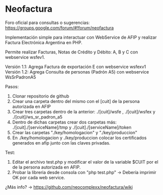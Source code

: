 # Neofactura

Foro oficial para consultas o sugerencias: https://groups.google.com/forum/#!forum/neofactura

Implementación simple para interactuar con WebService de AFIP y realizar Factura Electrónica Argentina en PHP.

Permite realizar Facturas, Notas de Crédito y Débito: A, B y C con webservice wsfev1.

Versión 1.1: Agrega Factura de exportación E con webservice wsfexv1
Versión 1.2: Agrega Consulta de personas (Padrón A5) con webservice WsSrPadronA5

Pasos:

1. Clonar repositorio de github
2. Crear una carpeta dentro del mismo con el [cuit] de la persona autorizada en AFIP 
3. Crear tres carpetas dentro de la anterior: ./[cuit]/wsfe , ./[cuit]/wsfex y ./[cuit]/ws_sr_padron_a5
4. Dentro de dichas carpetas crear dos carpetas más: ./[cuit]./[serviceName]/tmp y ./[cuit]./[serviceName]/token
5. Crear las carpetas "./key/homologacion" y "./key/produccion"
6. En ./key/homologacion y ./key/produccion colocar los certificados generados en afip junto con las claves privadas.

Test:

1. Editar el archivo test.php y modificar el valor de la variable $CUIT por el de la persona autorizada en AFIP.
2. Probar la libreria desde consola con "php test.php" -> Debería imprimir OK por cada web service.

¿Más info? -> https://github.com/neocomplexx/neofactura/wiki
